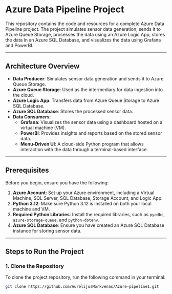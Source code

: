 # Azure Data Pipeline Project

This repository contains the code and resources for a complete Azure Data Pipeline project. The project simulates sensor data generation, sends it to Azure Queue Storage, processes the data using an Azure Logic App, stores the data in an Azure SQL Database, and visualizes the data using Grafana and PowerBI.

---

## Architecture Overview

- **Data Producer**: Simulates sensor data generation and sends it to Azure Queue Storage.
- **Azure Queue Storage**: Used as the intermediary for data ingestion into the cloud.
- **Azure Logic App**: Transfers data from Azure Queue Storage to Azure SQL Database.
- **Azure SQL Database**: Stores the processed sensor data.
- **Data Consumers**:
  - **Grafana**: Visualizes the sensor data using a dashboard hosted on a virtual machine (VM).
  - **PowerBI**: Provides insights and reports based on the stored sensor data.
  - **Menu-Driven UI**: A cloud-side Python program that allows interaction with the data through a terminal-based interface.

---

## Prerequisites

Before you begin, ensure you have the following:

1. **Azure Account**: Set up your Azure environment, including a Virtual Machine, SQL Server, SQL Database, Storage Account, and Logic App.
2. **Python 3.12**: Make sure Python 3.12 is installed on both your local machine and VM.
3. **Required Python Libraries**: Install the required libraries, such as `pyodbc`, `azure-storage-queue`, and `python-dotenv`.
4. **Azure SQL Database**: Ensure you have created an Azure SQL Database instance for storing sensor data.

---

## Steps to Run the Project

### 1. Clone the Repository

To clone the project repository, run the following command in your terminal:

```bash
git clone https://github.com/AurelijusMorkvenas/Azure-pipeline1.git
